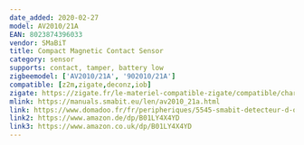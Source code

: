 ```yaml
---
date_added: 2020-02-27
model: AV2010/21A
EAN: 8023874396033
vendor: SMaBiT
title: Compact Magnetic Contact Sensor
category: sensor
supports: contact, tamper, battery low
zigbeemodel: ['AV2010/21A', '902010/21A']
compatible: [z2m,zigate,deconz,iob]
zigate: https://zigate.fr/le-materiel-compatible-zigate/compatible/chargeurusb-
mlink: https://manuals.smabit.eu/len/av2010_21a.html
link: https://www.domadoo.fr/fr/peripheriques/5545-smabit-detecteur-d-ouverture-de-portefenetre-zigbee-8023874396033.html
link2: https://www.amazon.de/dp/B01LY4X4YD
link3: https://www.amazon.co.uk/dp/B01LY4X4YD
---
```

